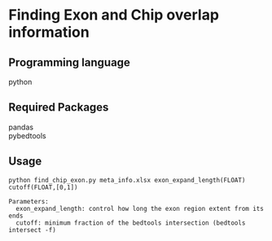 # Finding Exon and Chip overlap information
## Programming language
python
## Required Packages
pandas  
pybedtools
## Usage
```
python find_chip_exon.py meta_info.xlsx exon_expand_length(FLOAT) cutoff(FLOAT,[0,1])

Parameters:
  exon_expand_length: control how long the exon region extent from its ends
  cutoff: minimum fraction of the bedtools intersection (bedtools intersect -f)
```
